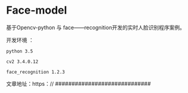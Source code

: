 # Face-model
基于Opencv-python 与 face——recognition开发的实时人脸识别程序案例。

开发环境 ： 

    python 3.5

    cv2 3.4.0.12

    face_recognition 1.2.3

文章地址：https：// #############################
